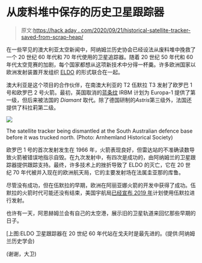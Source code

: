 # 从废料堆中保存的历史卫星跟踪器

> 原文:[https://hack aday . com/2020/09/21/historical-satellite-tracker-saved-from-scrap-heap/](https://hackaday.com/2020/09/21/historical-satellite-tracker-saved-from-scrap-heap/)

在一些罕见的澳大利亚太空新闻中，阿纳姆兰历史协会已经设法从废料堆中挽救了一个 20 世纪 60 年代和 70 年代使用的卫星追踪器。随着 20 世纪 50 年代和 60 年代太空竞赛的加剧，每个国家都想从这项新技术中分得一杯羹。许多欧洲国家以欧洲发射装置开发组织 [ELDO](https://en.wikipedia.org/wiki/European_Launcher_Development_Organisation) 的形式联合在一起。

澳大利亚是这个项目的合作伙伴，在南澳大利亚的 T2 伍默拉 T3 发射了欧罗巴 1 号和欧罗巴 2 号火箭。最初，英国取消的[蓝条纹](https://en.wikipedia.org/wiki/Blue_Streak_(missile)) IRBM 计划为 Europa-1 提供了第一级，但后来被法国的 *Diamant* 取代。除了德国研制的*Astris*第三级外，法国还提供了科拉莉第二级。

[![](../Images/61c80969ec53b8edc04a80b2bd9388de.png)](https://hackaday.com/wp-content/uploads/2020/09/eldo_satellite_tracker_dismantled.jpg)

The satellite tracker being dismantled at the South Australian defence base before it was trucked north. (Photo: Arnhemland Historical Society)

欧罗巴 1 号的首次发射发生在 1966 年，火箭表现良好，但雷达站的不准确读数导致火箭被错误地指示自毁。在九次发射中，有四次是成功的，由阿纳姆兰的卫星跟踪器提供跟踪支持。最终，许多技术上的挫折导致了 ELDO 的灭亡，它在 20 世纪 70 年代被并入现在的欧洲航天局，它的主要发射场在法属圭亚那的库鲁。

尽管没有成功，但在伍默拉的早期，欧洲在阿丽亚娜火箭的开发中获得了成功。伍默拉的火箭时代可能还没有结束，美国宇航局[已经宣布 2019 年](https://www.abc.net.au/news/2019-05-31/nasa-to-launch-rockets-from-remote-northern-territory-site/11169960)计划使用伍默拉进行发射。

也许有一天，阿恩赫姆兰会有自己的太空港，展示旧的卫星轨道来回忆那些早期的日子。

[上图:ELDO 卫星跟踪器在 20 世纪 60 年代站在戈夫时是最先进的。(提供:阿纳姆兰历史学会)

(谢谢，大卫)